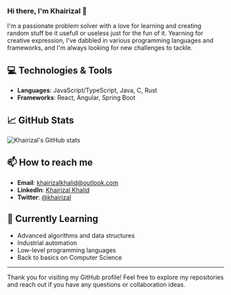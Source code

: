 ### Hi there, I'm Khairizal 👋

I'm a passionate problem solver with a love for learning and creating random stuff be it usefull or useless just for the fun of it.
Yearning for creative expression, I've dabbled in various programming languages and frameworks, and I'm always looking for new challenges to tackle.

## 💻 Technologies & Tools

- **Languages**: JavaScript/TypeScript, Java, C, Rust
- **Frameworks**: React, Angular, Spring Boot

## 📈 GitHub Stats

![Khairizal's GitHub stats](https://github-readme-stats.vercel.app/api?username=khairizalkhalid&show_icons=true&theme=radical)

## 📫 How to reach me

- **Email**: [khairizalkhalid@outlook.com](mailto:khairizalkhalid@outlook.com)
- **LinkedIn**: [Khairizal Khalid](https://www.linkedin.com/in/khairizalkhalid)
- **Twitter**: [@khairizal](https://x.com/impulsive_rage)

## 🌱 Currently Learning

- Advanced algorithms and data structures
- Industrial automation
- Low-level programming languages
- Back to basics on Computer Science

---

Thank you for visiting my GitHub profile! Feel free to explore my repositories and reach out if you have any questions or collaboration ideas.
